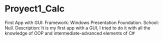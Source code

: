 # Proyect1_Calc
First App with GUI:
Framework: Windows Presentation Foundation.
School: Null.
Description: It is my first app with a GUI, I tried to do it with all the knowledge of OOP and intermediate-advanced elements of C#
